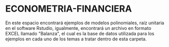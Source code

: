 # ECONOMETRIA-FINANCIERA

En este espacio encontrará ejemplos de modelos polinomiales, raíz unitaria en el software Rstudio, igualmente, encontrará un archivo en formato EXCEL llamado "Balanza", el cual es la base de datos utilizada para los ejemplos en cada uno de los temas a tratar dentro de esta carpeta.

